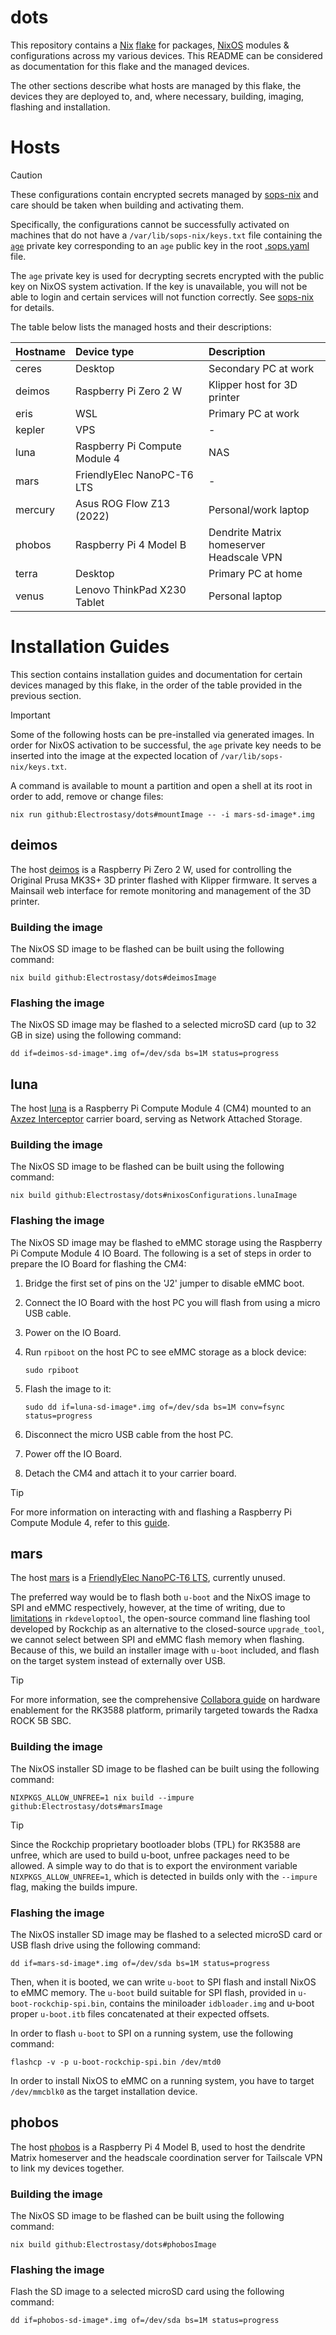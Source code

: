 # dots

This repository contains a [Nix] [flake] for packages, [NixOS] modules &
configurations across my various devices. This README can be considered as
documentation for this flake and the managed devices.

The other sections describe what hosts are managed by this flake, the devices
they are deployed to, and, where necessary, building, imaging, flashing and
installation.

[Nix]: https://nixos.org/guides/how-nix-works.html
[flake]: https://nixos.wiki/wiki/Flakes
[NixOS]:https://nixos.org/guides/how-nix-works.html#nixos


# Hosts

> [!CAUTION]
>
> These configurations contain encrypted secrets managed by [sops-nix] and care
> should be taken when building and activating them.
>
> Specifically, the configurations cannot be successfully activated on machines
> that do not have a `/var/lib/sops-nix/keys.txt` file containing the [`age`]
> private key corresponding to an `age` public key in the root [.sops.yaml]
> file.
>
> The `age` private key is used for decrypting secrets encrypted with the public
> key on NixOS system activation. If the key is unavailable, you will not be
> able to login and certain services will not function correctly. See [sops-nix]
> for details.

The table below lists the managed hosts and their descriptions:

| **Hostname** | **Device type**               | **Description**                                |
|:--           | :--                           | :--                                            |
| ceres        | Desktop                       | Secondary PC at work                           |
| deimos       | Raspberry Pi Zero 2 W         | Klipper host for 3D printer                    |
| eris         | WSL                           | Primary PC at work                             |
| kepler       | VPS                           | -                                              |
| luna         | Raspberry Pi Compute Module 4 | NAS                                            |
| mars         | FriendlyElec NanoPC-T6 LTS    | -                                              |
| mercury      | Asus ROG Flow Z13 (2022)      | Personal/work laptop                           |
| phobos       | Raspberry Pi 4 Model B        | Dendrite Matrix homeserver </br> Headscale VPN |
| terra        | Desktop                       | Primary PC at home                             |
| venus        | Lenovo ThinkPad X230 Tablet   | Personal laptop                                |

[sops-nix]: https://github.com/Mic92/sops-nix
[`age`]: https://age-encryption.org/v1
[.sops.yaml]: ./.sops.yaml


# Installation Guides

This section contains installation guides and documentation for certain devices
managed by this flake, in the order of the table provided in the previous
section.

> [!IMPORTANT]
>
> Some of the following hosts can be pre-installed via generated images. In
> order for NixOS activation to be successful, the `age` private key needs to be
> inserted into the image at the expected location of
> `/var/lib/sops-nix/keys.txt`.
>
> A command is available to mount a partition and open a shell at its root in
> order to add, remove or change files:
>
> ```shell
> nix run github:Electrostasy/dots#mountImage -- -i mars-sd-image*.img
> ```


## deimos

The host [deimos] is a Raspberry Pi Zero 2 W, used for controlling the Original
Prusa MK3S+ 3D printer flashed with Klipper firmware. It serves a Mainsail web
interface for remote monitoring and management of the 3D printer.

[deimos]: ./hosts/deimos/default.nix


### Building the image

The NixOS SD image to be flashed can be built using the following command:

```shell
nix build github:Electrostasy/dots#deimosImage
```


### Flashing the image

The NixOS SD image may be flashed to a selected microSD card (up to 32 GB in
size) using the following command:

```shell
dd if=deimos-sd-image*.img of=/dev/sda bs=1M status=progress
```


## luna

The host [luna] is a Raspberry Pi Compute Module 4 (CM4) mounted to an [Axzez
Interceptor] carrier board, serving as Network Attached Storage.

[luna]: ./hosts/luna/default.nix
[Axzez Interceptor]: https://www.axzez.com/product-page/interceptor-carrier-board


### Building the image

The NixOS SD image to be flashed can be built using the following command:

```shell
nix build github:Electrostasy/dots#nixosConfigurations.lunaImage
```


### Flashing the image

The NixOS SD image may be flashed to eMMC storage using the Raspberry Pi Compute
Module 4 IO Board. The following is a set of steps in order to prepare the IO
Board for flashing the CM4:
1. Bridge the first set of pins on the 'J2' jumper to disable eMMC boot.
2. Connect the IO Board with the host PC you will flash from using a micro USB cable.
3. Power on the IO Board.
4. Run `rpiboot` on the host PC to see eMMC storage as a block device:

   ```shell
   sudo rpiboot
   ```

5. Flash the image to it:

   ```shell
   sudo dd if=luna-sd-image*.img of=/dev/sda bs=1M conv=fsync status=progress
   ```

6. Disconnect the micro USB cable from the host PC.
7. Power off the IO Board.
8. Detach the CM4 and attach it to your carrier board.

> [!TIP]
>
> For more information on interacting with and flashing a Raspberry Pi Compute
> Module 4, refer to this [guide].

[guide]: https://www.jeffgeerling.com/blog/2020/how-flash-raspberry-pi-os-compute-module-4-emmc-usbboot


## mars

The host [mars] is a [FriendlyElec NanoPC-T6 LTS], currently unused.

The preferred way would be to flash both `u-boot` and the NixOS image to SPI and
eMMC respectively, however, at the time of writing, due to [limitations] in
`rkdeveloptool`, the open-source command line flashing tool developed by
Rockchip as an alternative to the closed-source `upgrade_tool`, we cannot select
between SPI and eMMC flash memory when flashing. Because of this, we build an
installer image with `u-boot` included, and flash on the target system instead
of externally over USB.

> [!TIP]
>
> For more information, see the comprehensive [Collabora guide] on hardware
> enablement for the RK3588 platform, primarily targeted towards the Radxa ROCK
> 5B SBC.

[mars]: ./hosts/mars/default.nix
[FriendlyElec NanoPC-T6 LTS]: https://wiki.friendlyelec.com/wiki/index.php/NanoPC-T6
[limitations]: https://github.com/rockchip-linux/rkdeveloptool/issues/94
[Collabora guide]: https://gitlab.collabora.com/hardware-enablement/rockchip-3588/notes-for-rockchip-3588/-/blob/7338fa2891fbc37129d62b2809b159a33db6b687/upstream_uboot.md#writing-binaries-to-sd-card-for-booting-from-sd-card


### Building the image

The NixOS installer SD image to be flashed can be built using the following
command:

```shell
NIXPKGS_ALLOW_UNFREE=1 nix build --impure github:Electrostasy/dots#marsImage
```

> [!TIP]
>
> Since the Rockchip proprietary bootloader blobs (TPL) for RK3588 are unfree,
> which are used to build u-boot, unfree packages need to be allowed. A simple
> way to do that is to export the environment variable `NIXPKGS_ALLOW_UNFREE=1`,
> which is detected in builds only with the `--impure` flag, making the builds
> impure.


### Flashing the image

The NixOS installer SD image may be flashed to a selected microSD card or USB
flash drive using the following command:

```shell
dd if=mars-sd-image*.img of=/dev/sda bs=1M status=progress
```

Then, when it is booted, we can write `u-boot` to SPI flash and install NixOS to
eMMC memory. The `u-boot` build suitable for SPI flash, provided in
`u-boot-rockchip-spi.bin`, contains the miniloader `idbloader.img` and u-boot
proper `u-boot.itb` files concatenated at their expected offsets.

In order to flash `u-boot` to SPI on a running system, use the following
command:

```shell
flashcp -v -p u-boot-rockchip-spi.bin /dev/mtd0
```

In order to install NixOS to eMMC on a running system, you have to target
`/dev/mmcblk0` as the target installation device.


## phobos

The host [phobos] is a Raspberry Pi 4 Model B, used to host the dendrite Matrix
homeserver and the headscale coordination server for Tailscale VPN to link my
devices together.

[phobos]: ./hosts/phobos/default.nix


### Building the image

The NixOS SD image to be flashed can be built using the following command:

```shell
nix build github:Electrostasy/dots#phobosImage
```


### Flashing the image

Flash the SD image to a selected microSD card using the following command:

```shell
dd if=phobos-sd-image*.img of=/dev/sda bs=1M status=progress
```
